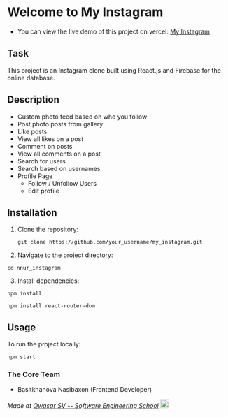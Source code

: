# Welcome to My Instagram
* You can view the live demo of this project on vercel: [My Instagram](https://basitkhanova-instagram.vercel.app/accounts/emailsignup)

## Task
This project is an Instagram clone built using React.js and Firebase for the online database.

## Description
- Custom photo feed based on who you follow
- Post photo posts from gallery
- Like posts
- View all likes on a post
- Comment on posts
- View all comments on a post
- Search for users
- Search based on usernames
- Profile Page
  - Follow / Unfollow Users
  - Edit profile


## Installation
1. Clone the repository:
   ```
   git clone https://github.com/your_username/my_instagram.git
   ```

2. Navigate to the project directory:
```
cd nnur_instagram
```

3. Install dependencies:
```
npm install
```
```
npm install react-router-dom
```

## Usage
To run the project locally:

```
npm start
```

### The Core Team
- Basitkhanova Nasibaxon (Frontend Developer)


<span><i>Made at <a href='https://qwasar.io'>Qwasar SV -- Software Engineering School</a></i></span>
<span><img alt='Qwasar SV -- Software Engineering Schools Logo' src='https://storage.googleapis.com/qwasar-public/qwasar-logo_50x50.png' width='20px'></span>